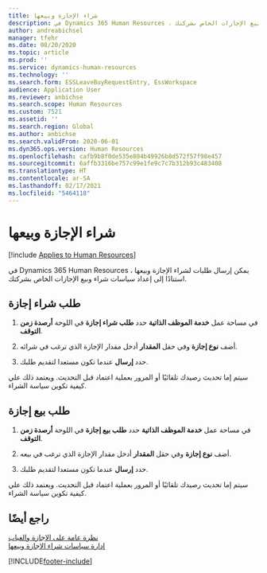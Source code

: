 ```yaml
---
title: شراء الإجازة وبيعها
description: في Dynamics 365 Human Resources ، يمكن إرسال طلبات لشراء الإجازة وبيعها استنادًا إلى إعداد سياسات شراء وبيع الإجازات الخاص بشركتك.
author: andreabichsel
manager: tfehr
ms.date: 08/20/2020
ms.topic: article
ms.prod: ''
ms.service: dynamics-human-resources
ms.technology: ''
ms.search.form: ESSLeaveBuyRequestEntry, EssWorkspace
audience: Application User
ms.reviewer: anbichse
ms.search.scope: Human Resources
ms.custom: 7521
ms.assetid: ''
ms.search.region: Global
ms.author: anbichse
ms.search.validFrom: 2020-06-01
ms.dyn365.ops.version: Human Resources
ms.openlocfilehash: cafb9b8f0de535e804b49926b8d572f57f98e457
ms.sourcegitcommit: 6affb3316be757c99e1fe9c7c7b312b93c483408
ms.translationtype: HT
ms.contentlocale: ar-SA
ms.lasthandoff: 02/17/2021
ms.locfileid: "5464118"
---
```

# <a name="buy-and-sell-leave"></a>شراء الإجازة وبيعها

[!include [Applies to Human Resources](../includes/applies-to-hr.md)]

في Dynamics 365 Human Resources ، يمكن إرسال طلبات لشراء الإجازة وبيعها استنادًا إلى إعداد سياسات شراء وبيع الإجازات الخاص بشركتك.  

## <a name="request-to-buy-leave"></a>طلب شراء إجازة

1. في مساحة عمل **خدمة الموظف الذاتية** حدد **طلب شراء إجازة** في اللوحة **أرصدة زمن التوقف**. 

2. أضف **نوع إجازة** وفي حقل **المقدار** أدخل مقدار الإجازة الذي ترغب في شرائه. 

3. حدد **إرسال** عندما تكون مستعدا لتقديم طلبك. 

سيتم إما تحديث رصيدك تلقائيًا أو المرور بعملية اعتماد قبل التحديث. ويعتمد ذلك علي كيفية تكوين سياسة الشراء.

## <a name="request-to-sell-leave"></a>طلب بيع إجازة

1. في مساحة عمل **خدمة الموظف الذاتية** حدد **طلب بيع إجازة** في اللوحة **أرصدة زمن التوقف**. 

2. أضف **نوع إجازة** وفي حقل **المقدار** أدخل مقدار الإجازة الذي ترغب في بيعه. 

3. حدد **إرسال** عندما تكون مستعدا لتقديم طلبك.

سيتم إما تحديث رصيدك تلقائيًا أو المرور بعملية اعتماد قبل التحديث. ويعتمد ذلك علي كيفية تكوين سياسة الشراء.

## <a name="see-also"></a>راجع أيضًا

[نظرة عامة على الإجازة والغياب](hr-leave-and-absence-overview.md)</br>
[إدارة سياسات شراء الإجازة وبيعها](hr-leave-and-absence-manage-buy-and-sell-leave-policies.md)


[!INCLUDE[footer-include](../includes/footer-banner.md)]